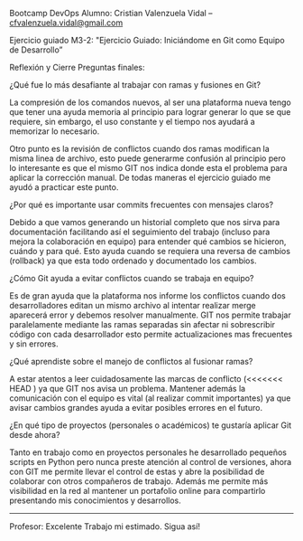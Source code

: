Bootcamp DevOps 
Alumno: Cristian Valenzuela Vidal – cfvalenzuela.vidal@gmail.com
               
Ejercicio guiado M3-2: "Ejercicio Guiado: Iniciándome en Git como Equipo de Desarrollo”

Reflexión y Cierre 
Preguntas finales: 

¿Qué fue lo más desafiante al trabajar con ramas y fusiones en Git?

La compresión de los comandos nuevos, al ser una plataforma nueva tengo que tener una ayuda memoria al principio para lograr generar lo que se que requiere, sin embargo, el uso constante y el tiempo nos ayudará a memorizar lo necesario.

Otro punto es la revisión de conflictos cuando dos ramas modifican la misma linea de archivo, esto puede generarme confusión al principio pero lo interesante es que el mismo GIT nos indica donde esta el problema para aplicar la corrección manual. De todas maneras el ejercicio guiado me ayudó a practicar este punto.

¿Por qué es importante usar commits frecuentes con mensajes claros?

Debido a que vamos generando un historial completo que nos sirva para documentación facilitando así el seguimiento del trabajo (incluso para mejora la colaboración en equipo) para entender qué cambios se hicieron, cuándo y para qué. Esto ayuda cuando se requiera una reversa de cambios (rollback) ya que esta todo ordenado y documentado los cambios. 

¿Cómo Git ayuda a evitar conflictos cuando se trabaja en equipo?

Es de gran ayuda que la plataforma nos informe los conflictos cuando dos desarrolladores editan un mismo archivo al intentar realizar merge aparecerá error y debemos resolver manualmente. GIT nos permite trabajar paralelamente mediante las ramas separadas sin afectar ni sobrescribir código con cada desarrollador esto permite actualizaciones mas frecuentes y sin errores. 

¿Qué aprendiste sobre el manejo de conflictos al fusionar ramas?

A estar atentos a leer cuidadosamente las marcas de conflicto (<<<<<<< HEAD ) ya que GIT nos avisa un problema. Mantener además la comunicación con el equipo es vital (al realizar commit importantes) ya que avisar cambios grandes ayuda a evitar posibles errores en el futuro. 

¿En qué tipo de proyectos (personales o académicos) te gustaría aplicar Git desde ahora? 

Tanto en trabajo como en proyectos personales he desarrollado pequeños scripts en Python pero nunca preste atención al control de versiones, ahora con GIT me permite llevar el control de estas y abre la posibilidad de colaborar con otros compañeros de trabajo. Además me permite más visibilidad en la red al mantener un portafolio online para compartirlo presentando mis conocimientos y desarrollos.

                                                                                                                       
-----
Profesor: Excelente Trabajo mi estimado. Sigua así! 
